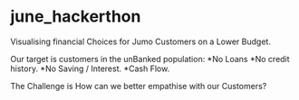 # june_hackerthon

Visualising financial Choices for Jumo Customers on a Lower Budget. 

Our target is customers in the unBanked population:
*No Loans
*No credit history.
*No Saving / Interest.
*Cash Flow.

The Challenge is How can we better empathise with our Customers?
